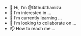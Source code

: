 - 👋 Hi, I’m @Githubthamiza
- 👀 I’m interested in ...
- 🌱 I’m currently learning ...
- 💞️ I’m looking to collaborate on ...
- 📫 How to reach me ...

<!---
Githubthamiza/Githubthamiza is a ✨ special ✨ repository because its `README.md` (this file) appears on your GitHub profile.
You can click the Preview link to take a look at your changes.
--->
